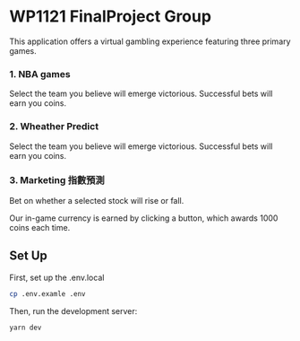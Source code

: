 # WP1121 FinalProject Group

This application offers a virtual gambling experience featuring three primary games.

### 1. NBA games
Select the team you believe will emerge victorious. Successful bets will earn you coins.

### 2. Wheather Predict
Select the team you believe will emerge victorious. Successful bets will earn you coins.

### 3. Marketing 指數預測
Bet on whether a selected stock will rise or fall.

Our in-game currency is earned by clicking a button, which awards 1000 coins each time.

## Set Up

First, set up the .env.local 

```bash
cp .env.examle .env
```

Then, run the development server:

```bash
yarn dev
```